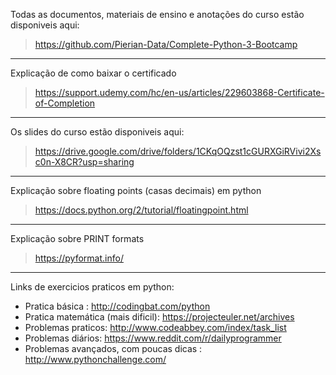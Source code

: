 Todas as documentos, materiais de ensino e anotações do curso estão disponiveis aqui:
> https://github.com/Pierian-Data/Complete-Python-3-Bootcamp

---

Explicação de como baixar o certificado
> https://support.udemy.com/hc/en-us/articles/229603868-Certificate-of-Completion

---

Os slides do curso estão disponiveis aqui:
> https://drive.google.com/drive/folders/1CKqOQzst1cGURXGiRVivi2Xsc0n-X8CR?usp=sharing

---

Explicação sobre floating points (casas decimais) em python 
> https://docs.python.org/2/tutorial/floatingpoint.html

---

Explicação sobre PRINT formats 
> https://pyformat.info/

---

Links de exercicios praticos em python:
- Pratica básica : http://codingbat.com/python   
- Pratica matemática (mais dificil): https://projecteuler.net/archives
- Problemas praticos: http://www.codeabbey.com/index/task_list
- Problemas diários: https://www.reddit.com/r/dailyprogrammer
- Problemas avançados, com poucas dicas : http://www.pythonchallenge.com/